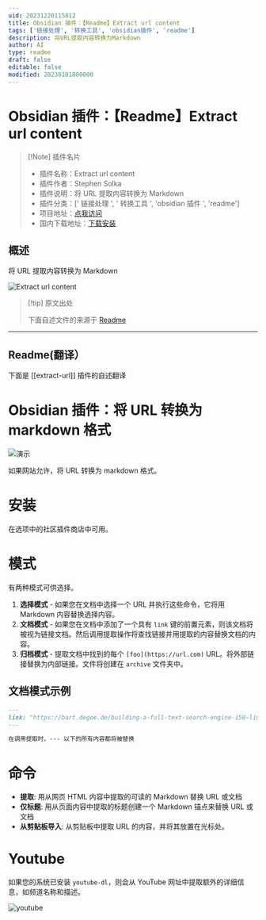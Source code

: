 ```yaml
---
uid: 20231220115812
title: Obsidian 插件：【Readme】Extract url content
tags: ['链接处理', '转换工具', 'obsidian插件', 'readme']
description: 将URL提取内容转换为Markdown
author: AI
type: readme
draft: false
editable: false
modified: 20230101000000
---
```


# Obsidian 插件：【Readme】Extract url content

> [!Note] 插件名片
> - 插件名称：Extract url content
> - 插件作者：Stephen Solka
> - 插件说明：将 URL 提取内容转换为 Markdown
> - 插件分类：[' 链接处理 ', ' 转换工具 ', 'obsidian 插件 ', 'readme']
> - 项目地址：[点我访问](https://github.com/trashhalo/obsidian-extract-url)
> - 国内下载地址：[下载安装](https://pkmer.cn/products/plugin/pluginMarket/?extract-url)

## 概述

将 URL 提取内容转换为 Markdown

![Extract url content](https://cdn.pkmer.cn/covers/extract-url_new.gif)

> [!tip] 原文出处
>
>下面自述文件的来源于 [Readme](https://ghproxy.net/https://raw.githubusercontent.com/trashhalo/obsidian-extract-url/master/README.md)

---

## Readme(翻译）

下面是 [[extract-url]] 插件的自述翻译

# Obsidian 插件：将 URL 转换为 markdown 格式

![演示](https://cdn.pkmer.cn/covers/extract-url_2_0.gif)

如果网站允许，将 URL 转换为 markdown 格式。

# 安装

在选项中的社区插件商店中可用。

# 模式

有两种模式可供选择。

1. **选择模式** - 如果您在文档中选择一个 URL 并执行这些命令，它将用 Markdown 内容替换选择内容。
2. **文档模式** - 如果您在文档中添加了一个具有 `link` 键的前置元素，则该文档将被视为链接文档。然后调用提取操作将查找链接并用提取的内容替换文档的内容。
3. **归档模式** - 提取文档中找到的每个 `[foo](https://url.com)` URL。将外部链接替换为内部链接。文件将创建在 `archive` 文件夹中。

## 文档模式示例

```markdown
---
link: "https://bart.degoe.de/building-a-full-text-search-engine-150-lines-of-code/"
---

在调用提取时，--- 以下的所有内容都将被替换
```

# 命令

- **提取**: 用从网页 HTML 内容中提取的可读的 Markdown 替换 URL 或文档
- **仅标题**: 用从页面内容中提取的标题创建一个 Markdown 锚点来替换 URL 或文档
- **从剪贴板导入**: 从剪贴板中提取 URL 的内容，并将其放置在光标处。

# Youtube

如果您的系统已安装 `youtube-dl`，则会从 YouTube 网址中提取额外的详细信息，如频道名称和描述。

![youtube](https://cdn.pkmer.cn/covers/extract-url_2_1.png!pkmer)
